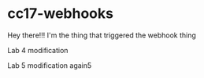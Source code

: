 # cc17-webhooks

Hey there!!! I'm the thing that triggered the webhook thing

Lab 4 modification

Lab 5 modification again5
